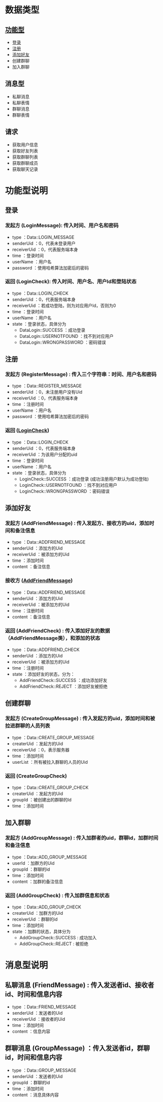 # 数据类型
## [功能型](#功能型说明)
+ [登录](#登录)
+ [注册](#注册)
+ [添加好友](#添加好友)
+ 创建群聊
+ 加入群聊

## 消息型
+ 私聊消息
+ 私聊表情
+ 群聊消息
+ 群聊表情

## 请求
+ 获取用户信息
+ 获取好友列表
+ 获取群聊列表
+ 获取群聊成员
+ 获取聊天记录


# 功能型说明
## 登录
### 发起方 (LoginMessage): 传入时间、用户名和密码
+ type          ：Data::LOGIN_MESSAGE
+ senderUid     ：0，代表未登录用户
+ receiverUid   ：0，代表服务端本身
+ time          ：登录时间
+ userName      ：用户名
+ password      ：使用哈希算法加密后的密码

### 返回 (LoginCheck): 传入时间、用户名、用户Id和登陆状态
+ type          ：Data::LOGIN_CHECK
+ senderUid     ：0，代表服务端本身
+ receiverUid   ：若成功登陆，则为对应用户Id，否则为0
+ time          ：登录时间
+ userName      ：用户名
+ state         ：登录状态，具体分为
    + DataLogin::SUCCESS ：成功登录
    + DataLogin::USERNOTFOUND ：找不到对应用户
    + DataLogin::WRONGPASSWORD ：密码错误

## 注册
### 发起方 (RegisterMessage) : 传入三个字符串：时间、用户名和密码
+ type          ：Data::REGISTER_MESSAGE
+ senderUid     ：0，未注册用户没有Uid
+ receiverUid   ：0，代表服务端本身
+ time          ：注册时间
+ userName      ：用户名
+ password      ：使用哈希算法加密后的密码

### 返回 ([LoginCheck](#返回-logincheck-传入时间用户名用户id和登陆状态))
+ type          ：Data::LOGIN_CHECK
+ senderUid     ：0，代表服务端本身
+ receiverUid   ：为该用户分配的uid
+ time          ：登录时间
+ userName      ：用户名
+ state         ：登录状态，具体分为
    + LoginCheck::SUCCESS ：成功登录 (成功注册用户默认为成功登陆)
    + LoginCheck::USERNOTFOUND ：找不到对应用户
    + LoginCheck::WRONGPASSWORD ：密码错误


## 添加好友
### 发起方 (AddFriendMessage) : 传入发起方、接收方的uid，添加时间和备注信息
+ type          ：Data::ADDFRIEND_MESSAGE
+ senderUid     ：添加方的Uid
+ receiverUid   ：被添加方的Uid
+ time          ：添加时间
+ content       ：备注信息
### 接收方 ([AddFriendMessage](#发起方-addfriendmessage--传入发起方接收方的uid添加时间和备注信息))
+ type          ：Data::ADDFRIEND_MESSAGE
+ senderUid     ：添加方的Uid
+ receiverUid   ：被添加方的Uid
+ time          ：注册时间
+ content       ：备注信息

### 返回 (AddFriendCheck) : 传入添加好友的数据（AddFriendMessage类），和添加的状态
+ type          ：Data::ADDFRIEND_CHECK
+ senderUid     ：添加方的Uid
+ receiverUid   ：被添加方的Uid
+ time          ：注册时间
+ state         ：添加好友的状态，分为：
    + AddFriendCheck::SUCCESS ：成功添加好友
    + AddFriendCheck::REJECT ：添加好友被拒绝

## 创建群聊
### 发起方 (CreateGroupMessage) : 传入发起方的uid，添加时间和被拉进群聊的人员列表
+ type          ：Data::CREATE_GROUP_MESSAGE
+ createrUid    ：发起方的Uid
+ receiverUid   ：0，表示服务器
+ time          ：添加时间
+ userList      ：所有被拉入群聊的人员的Uid

### 返回 (CreateGroupCheck)
+ type          ：Data::CREATE_GROUP_CHECK
+ createrUid    ：发起方的Uid
+ groupId       ：被创建出的群聊的Id
+ time          ：添加时间

## 加入群聊
### 发起方 (AddGroupMessage) : 传入加群者的uid，群聊id，加群时间和备注信息
+ type          ：Data::ADD_GROUP_MESSAGE
+ userId        ：加群方的Uid
+ groupId       ：群聊的id
+ time          ：添加时间
+ content       ：加群的备注信息

### 返回 (AddGroupCheck) : 传入加群信息和状态
+ type          ：Data::ADD_GROUP_CHECK
+ createrUid    ：加群方的Uid
+ receiverUid   ：群聊的id
+ time          ：添加时间
+ state         ：加群的状态，具体分为
    + AddGroupCheck::SUCCESS : 成功加入
    + AddGroupCheck::REJECT : 被拒绝


# 消息型说明
## 私聊消息 (FriendMessage) : 传入发送者id、接收者id、时间和信息内容
+ type          ：Data::FRIEND_MESSAGE
+ senderUid     ：发送者的Uid
+ receiverUid   ：接收者的Uid
+ time          ：添加时间
+ content       ：信息内容
## 群聊消息 (GroupMessage) ：传入发送者id，群聊id，时间和信息内容
+ type          ：Data::GROUP_MESSAGE
+ senderUid     ：发送者的Uid
+ groupId       ：群聊的id
+ time          ：添加时间
+ content       ：消息具体内容